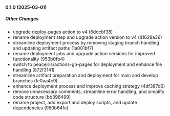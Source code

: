 #### 0.1.0 (2025-03-01)

##### Other Changes

*  upgrade deploy-pages action to v4 (6ddcbf38)
*  rename deployment step and upgrade action version to v4 (d1629a36)
*  streamline deployment process by removing staging branch handling and updating artifact paths (1a001bf7)
*  rename deployment jobs and upgrade action versions for improved functionality (953b0fb4)
*  switch to peaceiris/actions-gh-pages for deployment and enhance file handling (872f3141)
*  streamline artifact preparation and deployment for main and develop branches (fe0aa4c9)
*  enhance deployment process and improve caching strategy (4df387d6)
*  remove unnecessary comments, streamline error handling, and simplify code structure (bb398499)
*  rename project, add export and deploy scripts, and update dependencies (950b64fe)

